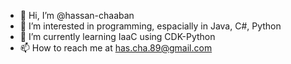 - 👋 Hi, I’m @hassan-chaaban
- 👀 I’m interested in programming, espacially in Java, C#, Python
- 🌱 I’m currently learning IaaC using CDK-Python
- 📫 How to reach me at has.cha.89@gmail.com

<!---
hassan-chaaban/hassan-chaaban is a ✨ special ✨ repository because its `README.md` (this file) appears on your GitHub profile.
You can click the Preview link to take a look at your changes.
--->
